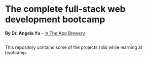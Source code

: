 #  The complete full-stack web development bootcamp

**By Dr. Angela Yu** - [In The App Brewery](https://appbrewery.com/p/the-complete-web-development-course)


## 
This repository contains some of the projects I did while learning at bootcamp.
